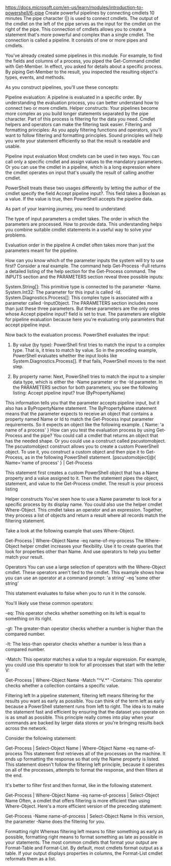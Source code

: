 https://docs.microsoft.com/en-us/learn/modules/introduction-to-powershell/6-pipe 
Create powerful pipelines by connecting cmdlets
10 minutes
The pipe character (|) is used to connect cmdlets. The output of the cmdlet on the left of the pipe serves as the input for the cmdlet on the right of the pipe. This connection of cmdlets allows you to create a statement that's more powerful and complex than a single cmdlet. The connection is called a pipeline. It consists of one or more pipes and cmdlets.

You've already created some pipelines in this module. For example, to find the fields and columns of a process, you piped the Get-Command cmdlet with Get-Member. In effect, you asked for details about a specific process. By piping Get-Member to the result, you inspected the resulting object's types, events, and methods.

As you construct pipelines, you'll use these concepts:

Pipeline evaluation: A pipeline is evaluated in a specific order. By understanding the evaluation process, you can better understand how to connect two or more cmdlets.
Helper constructs: Your pipelines become more complex as you build longer statements separated by the pipe character. Part of this process is filtering for the data you need. Cmdlet helpers and operators can make the filtering task easier.
Filtering and formatting principles: As you apply filtering functions and operators, you'll want to follow filtering and formatting principles. Sound principles will help you write your statement efficiently so that the result is readable and usable.

Pipeline input evaluation
Most cmdlets can be used in two ways. You can call only a specific cmdlet and assign values to the mandatory parameters. Or you can use the cmdlet in a pipeline, which is a long expression where the cmdlet operates on input that's usually the result of calling another cmdlet.

PowerShell treats these two usages differently by letting the author of the cmdlet specify the field Accept pipeline input?. This field takes a Boolean as a value. If the value is true, then PowerShell accepts the pipeline data.

As part of your learning journey, you need to understand:

The type of input parameters a cmdlet takes.
The order in which the parameters are processed.
How to provide data.
This understanding helps you combine suitable cmdlet statements in a useful way to solve your problems.

Evaluation order in the pipeline
A cmdlet often takes more than just the parameters meant for the pipeline.

How can you know which of the parameter inputs the system will try to use first? Consider a real example. The command help Get-Process -Full returns a detailed listing of the help section for the Get-Process command. The INPUTS section and the PARAMETERS section reveal three possible inputs:

System.String[]: This primitive type is connected to the parameter -Name.
System.Int32: The parameter for this input is called -Id.
System.Diagnostics.Process[]: This complex type is associated with a parameter called -InputObject.
The PARAMETERS section includes more than just these three parameters. But these parameters are the only ones whose Accept pipeline input? field is set to true. The parameters are eligible for pipeline evaluation because here you're evaluating only parameters that accept pipeline input.

Now back to the evaluation process. PowerShell evaluates the input:

1. By value (by type): PowerShell first tries to match the input to a complex type. That is, it tries to match by value. So in the preceding example, PowerShell evaluates whether the input looks like System.Diagnostics.Process[]. If that fails, PowerShell moves to the next step.

2. By property name: Next, PowerShell tries to match the input to a simpler data type, which is either the -Name parameter or the -Id parameter. In the PARAMETERS section for both parameters, you see the following listing:
Accept pipeline input?       true (ByPropertyName)

This information tells you that the parameter accepts pipeline input, but it also has a ByPropertyName statement. The ByPropertyName statement means that the parameter expects to receive an object that contains a property named Name or Id to match the Get-Process input parameter requirements. So it expects an object like the following example.
{
  Name: 'a name of a process'
}
How can you test the evaluation process by using Get-Process and the pipe? You could call a cmdlet that returns an object that has the needed shape. Or you could use a construct called pscustomobject. The pscustomobject construct allows you to create a custom PowerShell object. To use it, you construct a custom object and then pipe it to Get-Process, as in the following PowerShell statement.
[pscustomobject]@{ Name='name of process' } | Get-Process

This statement first creates a custom PowerShell object that has a Name property and a value assigned to it. Then the statement pipes the object, statement, and value to the Get-Process cmdlet. The result is your process listing


Helper constructs
You've seen how to use a Name parameter to look for a specific process by its display name. You could also use the helper cmdlet Where-Object. This cmdlet takes an operator and an expression. Together, they process a list of objects and return a result where all records match the filtering statement.

Take a look at the following example that uses Where-Object.

Get-Process | Where-Object Name -eq name-of-my-process
The Where-Object helper cmdlet increases your flexibility. Use it to create queries that look for properties other than Name. And use operators to help you better match your result.

Operators
You can use a large selection of operators with the Where-Object cmdlet. These operators aren't tied to the cmdlet. This example shows how you can use an operator at a command prompt:
'a string' -eq 'some other string'

This statement evaluates to false when you to run it in the console.

You'll likely use these common operators:

-eq: This operator checks whether something on its left is equal to something on its right.

-gt: The greater-than operator checks whether a number is higher than the compared number.

-lt: The less-than operator checks whether a number is less than a compared number.

-Match: This operator matches a value to a regular expression. For example, you could use this operator to look for all processes that start with the letter V:


Get-Process | Where-Object Name -Match "^V.*"
-Contains: This operator checks whether a collection contains a specific value.

Filtering left
In a pipeline statement, filtering left means filtering for the results you want as early as possible. You can think of the term left as early because a PowerShell statement runs from left to right. The idea is to make the statement fast and efficient by ensuring that the dataset you operate on is as small as possible. This principle really comes into play when your commands are backed by larger data stores or you're bringing results back across the network.

Consider the following statement:

Get-Process | Select-Object Name | Where-Object Name -eq name-of-process
This statement first retrieves all of the processes on the machine. It ends up formatting the response so that only the Name property is listed. This statement doesn't follow the filtering left principle, because it operates on all of the processes, attempts to format the response, and then filters at the end.

It's better to filter first and then format, like in the following statement.

Get-Process | Where-Object Name -eq name-of-process | Select-Object Name
Often, a cmdlet that offers filtering is more efficient than using Where-Object. Here's a more efficient version of the preceding statement:

Get-Process -Name name-of-process | Select-Object Name
In this version, the parameter -Name does the filtering for you.

Formatting right
Whereas filtering left means to filter something as early as possible, formatting right means to format something as late as possible in your statements. The most common cmdlets that format your output are Format-Table and Format-List. By default, most cmdlets format output as a table. If your output displays properties in columns, the Format-List cmdlet reformats them as a list.

